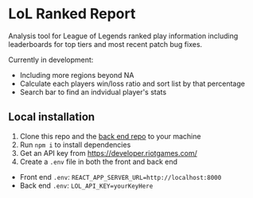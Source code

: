 # LoL Ranked Report

Analysis tool for League of Legends ranked play information including leaderboards for top tiers and most recent patch bug fixes.

Currently in development:
- Including more regions beyond NA
- Calculate each players win/loss ratio and sort list by that percentage
- Search bar to find an indvidual player's stats

## Local installation
1. Clone this repo and the [back end repo](https://github.com/tylerdance/lol-report-backend) to your machine
2. Run `npm i` to install dependencies
3. Get an API key from https://developer.riotgames.com/
4. Create a `.env` file in both the front and back end
- Front end `.env`: `REACT_APP_SERVER_URL=http://localhost:8000`
- Back end `.env`: `LOL_API_KEY=yourKeyHere`
